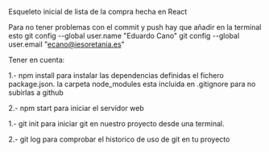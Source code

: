 Esqueleto inicial de lista de la compra hecha en React

Para no tener problemas con el commit y push hay que añadir en la terminal esto
git config --global user.name "Eduardo Cano" 
git config --global user.email "ecano@iesoretania.es"

Tener en cuenta:

1.- npm install para instalar las dependencias definidas el fichero package.json. la carpeta node_modules esta incluida en .gitignore para no subirlas a github

2.- npm start para iniciar el servidor web


1.- git init para iniciar git en nuestro proyecto desde una terminal.

2.- git log para comprobar el historico de uso de git en tu proyecto


